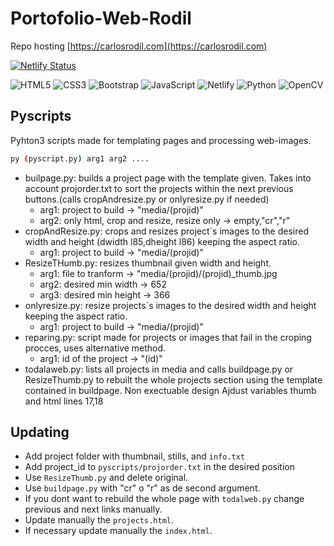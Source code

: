# Portofolio-Web-Rodil

Repo hosting [https://carlosrodil.com](https://carlosrodil.com)

[![Netlify Status](https://api.netlify.com/api/v1/badges/807748ce-5297-4f41-9f68-799fe958e4ca/deploy-status)](https://app.netlify.com/sites/carlosrodil/deploys)

![HTML5](https://img.shields.io/badge/html5-%23E34F26.svg?style=for-the-badge&logo=html5&logoColor=white)
![CSS3](https://img.shields.io/badge/css3-%231572B6.svg?style=for-the-badge&logo=css3&logoColor=white)
![Bootstrap](https://img.shields.io/badge/bootstrap-%238511FA.svg?style=for-the-badge&logo=bootstrap&logoColor=white)
![JavaScript](https://img.shields.io/badge/javascript-%23323330.svg?style=for-the-badge&logo=javascript&logoColor=%23F7DF1E)
![Netlify](https://img.shields.io/badge/netlify-%23000000.svg?style=for-the-badge&logo=netlify&logoColor=#00C7B7)
![Python](https://img.shields.io/badge/python-3670A0?style=for-the-badge&logo=python&logoColor=ffdd54)
![OpenCV](https://img.shields.io/badge/opencv-%23white.svg?style=for-the-badge&logo=opencv&logoColor=white)

## Pyscripts

Pyhton3 scripts made for templating pages and processing web-images.

```bash
py (pyscript.py) arg1 arg2 .... 
```

- builpage.py: builds a project page with the template given. Takes into account projorder.txt to sort the projects within the next previous buttons.(calls cropAndresize.py or onlyresize.py if needed)
  - arg1:  project to build -> "media/(projid)"
  - arg2: only html, crop and resize, resize only -> empty,"cr","r"
- cropAndResize.py: crops and resizes project´s images to the desired width and height (dwidth l85,dheight l86) keeping the aspect ratio.
  - arg1:  project to build -> "media/(projid)"
- ResizeTHumb.py: resizes thumbnail given width and height.
  - arg1: file to tranform -> "media/(projid)/(projid)_thumb.jpg
  - arg2: desired min width -> 652
  - arg3: desired min height -> 366
- onlyresize.py: resize projects´s images to the desired width and height keeping the aspect ratio.
  - arg1:  project to build -> "media/(projid)"
- reparing.py: script made for projects or images that fail in the croping procces, uses alternative method.
  - arg1: id of the project -> "(id)"
- todalaweb.py: lists all projects in media and calls buildpage.py or ResizeThumb.py to rebuilt the whole projects section using the template contained in buildpage. Non exectuable design Ajdust variables thumb and html lines 17,18

## Updating

- Add project folder with thumbnail, stills, and ``info.txt``
- Add project_id to ```pyscripts/projorder.txt``` in the desired position
- Use ```ResizeThumb.py``` and delete original.
- Use ```buildpage.py``` with "cr" o "r" as de second argument.
- If you dont want to rebuild the whole page with ```todalweb.py``` change previous and next links manually.
- Update manually the ```projects.html```.
- If necessary update manually the ```index.html```.
